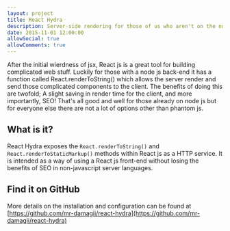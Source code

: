 ```yaml
---
layout: project
title: React Hydra
description: Server-side rendering for those of us who aren't on the node js stack.
date: 2015-11-01 12:00:00
allowSocial: true
allowComments: true
---
```

After the initial wierdness of jsx, React js is a great tool for building complicated web stuff. Luckily for those with a node js back-end it has a function called React.renderToString() which allows the server render and send those complicated components to the client. The benefits of doing this are twofold; A slight saving in render time for the client, and more importantly, SEO! That's all good and well for those already on node js but for everyone else there are not a lot of options other than phantom js.

What is it?
-----------

React Hydra exposes the ```React.renderToString()``` and ```React.renderToStaticMarkup()``` methods within React js as a HTTP service. It is intended as a way of using a React js front-end without losing the benefits of SEO in non-javascript server languages.

Find it on GitHub
-----------------

More details on the installation and configuration can be found at [https://github.com/mr-damagii/react-hydra](https://github.com/mr-damagii/react-hydra)
